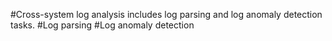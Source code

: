 #Cross-system log analysis includes log parsing and log anomaly detection tasks.
#Log parsing
#Log anomaly detection
